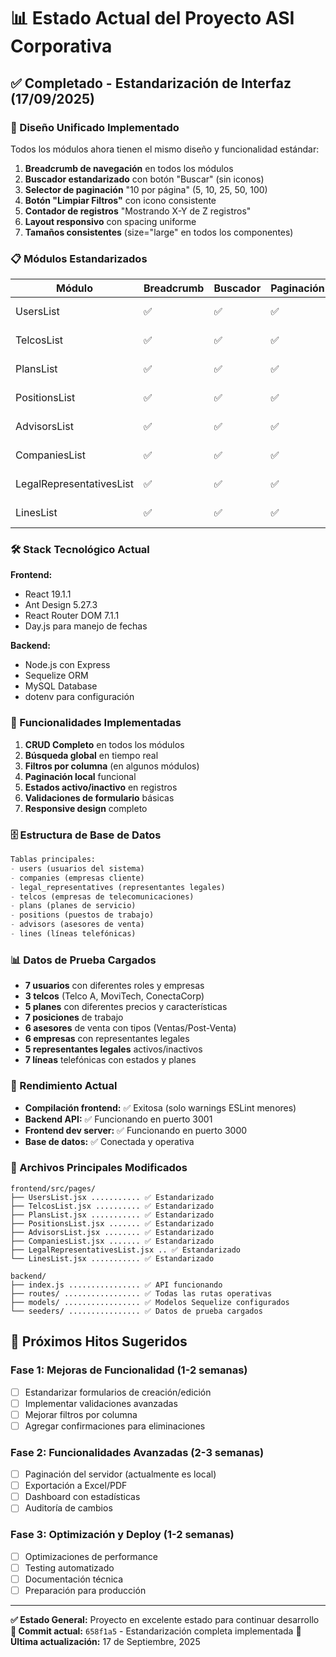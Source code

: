 # 📊 Estado Actual del Proyecto ASI Corporativa

## ✅ Completado - Estandarización de Interfaz (17/09/2025)

### 🎨 Diseño Unificado Implementado
Todos los módulos ahora tienen el mismo diseño y funcionalidad estándar:

1. **Breadcrumb de navegación** en todos los módulos
2. **Buscador estandarizado** con botón "Buscar" (sin iconos)
3. **Selector de paginación** "10 por página" (5, 10, 25, 50, 100)
4. **Botón "Limpiar Filtros"** con icono consistente
5. **Contador de registros** "Mostrando X-Y de Z registros"
6. **Layout responsivo** con spacing uniforme
7. **Tamaños consistentes** (size="large" en todos los componentes)

### 📋 Módulos Estandarizados

| Módulo | Breadcrumb | Buscador | Paginación | Contador | Estado |
|--------|------------|----------|------------|----------|--------|
| UsersList | ✅ | ✅ | ✅ | ✅ | ✅ Completo |
| TelcosList | ✅ | ✅ | ✅ | ✅ | ✅ Completo |
| PlansList | ✅ | ✅ | ✅ | ✅ | ✅ Completo |
| PositionsList | ✅ | ✅ | ✅ | ✅ | ✅ Completo |
| AdvisorsList | ✅ | ✅ | ✅ | ✅ | ✅ Completo |
| CompaniesList | ✅ | ✅ | ✅ | ✅ | ✅ Completo |
| LegalRepresentativesList | ✅ | ✅ | ✅ | ✅ | ✅ Completo |
| LinesList | ✅ | ✅ | ✅ | ✅ | ✅ Completo |

### 🛠 Stack Tecnológico Actual

**Frontend:**
- React 19.1.1
- Ant Design 5.27.3
- React Router DOM 7.1.1
- Day.js para manejo de fechas

**Backend:**
- Node.js con Express
- Sequelize ORM
- MySQL Database
- dotenv para configuración

### 🔄 Funcionalidades Implementadas

1. **CRUD Completo** en todos los módulos
2. **Búsqueda global** en tiempo real
3. **Filtros por columna** (en algunos módulos)
4. **Paginación local** funcional
5. **Estados activo/inactivo** en registros
6. **Validaciones de formulario** básicas
7. **Responsive design** completo

### 🗄 Estructura de Base de Datos

```sql
Tablas principales:
- users (usuarios del sistema)
- companies (empresas cliente)
- legal_representatives (representantes legales)
- telcos (empresas de telecomunicaciones)
- plans (planes de servicio)
- positions (puestos de trabajo)
- advisors (asesores de venta)
- lines (líneas telefónicas)
```

### 📊 Datos de Prueba Cargados

- **7 usuarios** con diferentes roles y empresas
- **3 telcos** (Telco A, MoviTech, ConectaCorp)
- **5 planes** con diferentes precios y características
- **7 posiciones** de trabajo
- **6 asesores** de venta con tipos (Ventas/Post-Venta)
- **6 empresas** con representantes legales
- **5 representantes legales** activos/inactivos
- **7 líneas** telefónicas con estados y planes

### 🚀 Rendimiento Actual

- **Compilación frontend:** ✅ Exitosa (solo warnings ESLint menores)
- **Backend API:** ✅ Funcionando en puerto 3001
- **Frontend dev server:** ✅ Funcionando en puerto 3000
- **Base de datos:** ✅ Conectada y operativa

### 📁 Archivos Principales Modificados

```
frontend/src/pages/
├── UsersList.jsx ........... ✅ Estandarizado
├── TelcosList.jsx .......... ✅ Estandarizado  
├── PlansList.jsx ........... ✅ Estandarizado
├── PositionsList.jsx ....... ✅ Estandarizado
├── AdvisorsList.jsx ........ ✅ Estandarizado
├── CompaniesList.jsx ....... ✅ Estandarizado
├── LegalRepresentativesList.jsx .. ✅ Estandarizado
└── LinesList.jsx ........... ✅ Estandarizado

backend/
├── index.js ................ ✅ API funcionando
├── routes/ ................. ✅ Todas las rutas operativas
├── models/ ................. ✅ Modelos Sequelize configurados
└── seeders/ ................ ✅ Datos de prueba cargados
```

## 🎯 Próximos Hitos Sugeridos

### Fase 1: Mejoras de Funcionalidad (1-2 semanas)
- [ ] Estandarizar formularios de creación/edición
- [ ] Implementar validaciones avanzadas
- [ ] Mejorar filtros por columna
- [ ] Agregar confirmaciones para eliminaciones

### Fase 2: Funcionalidades Avanzadas (2-3 semanas)
- [ ] Paginación del servidor (actualmente es local)
- [ ] Exportación a Excel/PDF
- [ ] Dashboard con estadísticas
- [ ] Auditoría de cambios

### Fase 3: Optimización y Deploy (1-2 semanas)
- [ ] Optimizaciones de performance
- [ ] Testing automatizado
- [ ] Documentación técnica
- [ ] Preparación para producción

---

**✅ Estado General:** Proyecto en excelente estado para continuar desarrollo
**🔧 Commit actual:** `658f1a5` - Estandarización completa implementada
**📅 Última actualización:** 17 de Septiembre, 2025